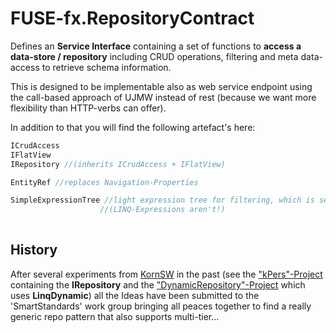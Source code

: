 # FUSE-fx.RepositoryContract



Defines an **Service Interface** containing a set of functions to **access a data-store / repository** including CRUD operations, filtering and meta data-access to retrieve schema information.

This is designed to be implementable also as web service endpoint using the call-based approach of UJMW instead of rest (because we want more flexibility than HTTP-verbs can offer).

In addition to that you will find the following artefact's here:

```c#
ICrudAccess
IFlatView
IRepository //(inherits ICrudAccess + IFlatView)

EntityRef //replaces Navigation-Properties

SimpleExpressionTree //light expression tree for filtering, which is serializable
                    //(LINQ-Expressions aren't!)
                    
```



## History

After several experiments from [KornSW](https://github.com/KornSW/) in the past (see the ["kPers"-Project](https://github.com/KornSW/kPers/blob/master/kPers/kPers/IRepository.cs) containing the **IRepository** and the ["DynamicRepository"-Project](https://github.com/KornSW/DynamicRepository) which uses **LinqDynamic**) all the Ideas have been submitted to the 'SmartStandards' work group bringing all peaces together to find a really generic repo pattern that also supports multi-tier...